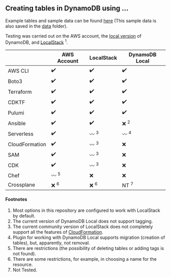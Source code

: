 ## Creating tables in DynamoDB using ...

Example tables and sample data can be found [here](https://docs.aws.amazon.com/amazondynamodb/latest/developerguide/SampleData.html) (This sample data is also saved in the [data](/data/) folder).

Testing was carried out on the AWS account, the [local version](https://docs.aws.amazon.com/amazondynamodb/latest/developerguide/DynamoDBLocal.DownloadingAndRunning.html) of DynamoDB, and [LocalStack](https://localstack.cloud/) <sup>1</sup>.



|                | AWS Account        | LocalStack         | DynamoDB Local     |
| -------------- | ------------------ | ------------------ | ------------------ |
| AWS CLI        | :heavy_check_mark: | :heavy_check_mark: | :heavy_check_mark: |
| Boto3          | :heavy_check_mark: | :heavy_check_mark: | :heavy_check_mark: |
| Terraform      | :heavy_check_mark: | :heavy_check_mark: | :heavy_check_mark: |
| CDKTF          | :heavy_check_mark: | :heavy_check_mark: | :heavy_check_mark: |
| Pulumi         | :heavy_check_mark: | :heavy_check_mark: | :heavy_check_mark: |
| Ansible        | :heavy_check_mark: | :heavy_check_mark: | :x: <sup>2</sup>   |
| Serverless     | :heavy_check_mark: | :wavy_dash: <sup>3</sup> | :wavy_dash: <sup>4</sup> |
| CloudFormation | :heavy_check_mark: | :wavy_dash: <sup>3</sup> | :x:          |
| SAM            | :heavy_check_mark: | :wavy_dash: <sup>3</sup> | :x:          |
| CDK            | :heavy_check_mark: | :wavy_dash: <sup>3</sup> | :x:          |
| Chef           | :wavy_dash: <sup>5</sup> | :x:          | :x:                |
| Crossplane     | :x: <sup>6</sup>   | :x: <sup>6</sup>   | NT <sup>7</sup>    |



#### Footnotes

1. Most options in this repository are configured to work with LocalStack by default.
2. The current version of DynamoDB Local does not support tagging.
3. The current community version of LocalStack does not completely support all the features of [CloudFormation](https://docs.localstack.cloud/user-guide/aws/cloudformation/).
4. Plugin for working with DynamoDB Local supports migration (creation of tables), but, apparently, not removal.
5. There are restrictions (the possibility of deleting tables or adding tags is not found).
6. There are some restrictions, for example, in choosing a name for the resource.
7. Not Tested.
